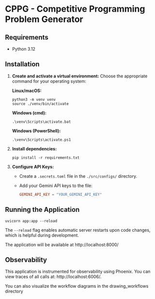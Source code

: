 # CPPG - Competitive Programming Problem Generator

## Requirements

- Python 3.12

## Installation

1.  **Create and activate a virtual environment:**
    Choose the appropriate command for your operating system:
    
    **Linux/macOS:**
    ```console
    python3 -m venv venv
    source ./venv/bin/activate
    ```

    **Windows (cmd):**
    ```console
    .\venv\Scripts\activate.bat
    ```

    **Windows (PowerShell):**
    ```console
    .\venv\Scripts\activate.ps1
    ```
2.  **Install dependencies:**

    ```console
    pip install -r requirements.txt
    ```
3.  **Configure API Keys:**

    *   Create a `.secrets.toml` file in the `./src/configs/` directory.
    *   Add your Gemini API keys to the file:

        ```toml
        GEMINI_API_KEY = "YOUR_GEMINI_API_KEY"
        ```

## Running the Application

```console
uvicorn app:app --reload
```
The `--reload` flag enables automatic server restarts upon code changes, which is helpful during development.

The application will be available at http://localhost:8000/

## Observability
This application is instrumented for observability using Phoenix. You can view traces of all calls at: http://localhost:6006/.

You can also visualize the workflow diagrams in the drawing_workflows directory
